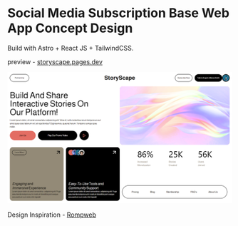 # Social Media Subscription Base Web App Concept Design

Build with Astro + React JS + TailwindCSS.

preview - [storyscape.pages.dev](https://storyscape.pages.dev/)

![Design](https://github.com/SaiSeng18/storyscape/blob/master/public/screenshot.png?raw=true)

Design Inspiration - [Rompweb](https://www.instagram.com/rompweb/)

